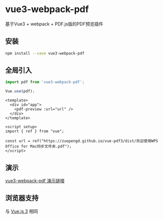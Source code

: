 # vue3-webpack-pdf
基于Vue3 + webpack + PDF.js版的PDF预览插件

## 安装
```bash
npm install --save vue3-webpack-pdf
```

## 全局引入
```js
import pdf from 'vue3-webpack-pdf';

Vue.use(pdf);
```
```base
<template>
  <div id="app">
    <pdf-preview :url="url" />
  </div>
</template>

<script setup>
import { ref } from "vue";

const url = ref("https://zuopengd.github.io/vue-pdf3/dist/欢迎使用WPS Office for Mac同步文件夹.pdf");
</script>
```

## 演示

[vue3-webpack-pdf 演示链接](https://zuopengd.github.io/vue2-pdf/dist/index.html)

## 浏览器支持
与 [Vue.js 3](https://github.com/vuejs/core/blob/main/README.md) 相同
